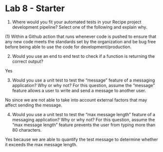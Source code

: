 # Lab 8 - Starter

1. Where would you fit your automated tests in your Recipe project development pipeline? Select one of the following and explain why.

(1) Within a Github action that runs whenever code is pushed to ensure that any new code meets the standards set by the organization and be bug free before being able to use the code for development/production.

2.  Would you use an end to end test to check if a function is returning the correct output?

Yes

3. Would you use a unit test to test the “message” feature of a messaging application? Why or why not? For this question, assume the “message” feature allows a user to write and send a message to another user.

No since we are not able to take into account external factors that may affect sending the message.

4. Would you use a unit test to test the “max message length” feature of a messaging application? Why or why not? For this question, assume the “max message length” feature prevents the user from typing more than 80 characters.

Yes because we are able to quantify the test message to determine whether it exceeds the max message length.